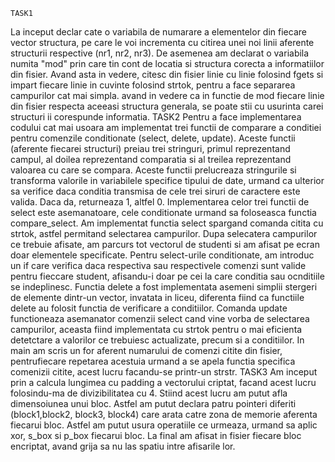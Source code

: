     TASK1
La inceput declar cate o variabila de numarare a elementelor din fiecare vector structura, pe care le voi incrementa cu citirea unei noi linii aferente structurii respective (nr1, nr2, nr3). De asemenea am declarat o variabila numita "mod" prin care tin cont de locatia si structura corecta a informatiilor din fisier. Avand asta in vedere, citesc din fisier linie cu linie folosind fgets si impart fiecare linie in cuvinte folosind strtok, pentru a face separarea campurilor cat mai simpla. avand in vedere ca in functie de mod fiecare linie din fisier respecta aceeasi structura generala, se poate stii cu usurinta carei structuri ii corespunde informatia.
    TASK2
Pentru a face implementarea codului cat mai usoara am implementat trei functii de comparare a conditiei pentru comenzile conditionate (select, delete, update). Aceste functii (aferente fiecarei structuri) preiau trei stringuri, primul reprezentand campul, al doilea reprezentand comparatia si al treilea reprezentand valoarea cu care se compara. Aceste functii prelucreaza stringurile si transforma valorile in variabilele specifice tipului de date, urmand ca ulterior sa verifice daca conditia transmisa de cele trei siruri de caractere este valida. Daca da, returneaza 1, altfel 0.
Implementarea celor trei functii de select este asemanatoare, cele conditionate urmand sa foloseasca functia compare_select. Am implementat functia select spargand comanda citita cu strtok, astfel permitand selectarea campurilor. Dupa selecatera campurilor ce trebuie afisate, am parcurs tot vectorul de studenti si am afisat pe ecran doar elementele specificate. Pentru select-urile conditionate, am introduc un if care verifica daca respectiva sau respectivele comenzi sunt valide pentru fieccare student, afisandu-i doar pe cei la care conditia sau ocnditiile se indeplinesc.
Functia delete a fost implementata asemeni simplii stergeri de elemente dintr-un vector, invatata in liceu, diferenta fiind ca functiile delete au folosit functia de verificare a conditiilor.
Comanda update functioneaza asemanator comenzii select cand vine vorba de selectarea campurilor, aceasta fiind implementata cu strtok pentru o mai eficienta detetctare a valorilor ce trebuiesc actualizate, precum si a conditiilor.
In main am scris un for aferent numarului de comenzi citite din fisier, pentrufiecare repetarea  acestuia urmand a se apela functia specifica comenizii citite, acest lucru facandu-se printr-un strstr.
    TASK3
Am inceput prin a calcula lungimea cu padding a vectorului criptat, facand acest lucru folosindu-ma de divizibilitatea cu 4. Stiind acest lucru am putut afla dimensoiunea unui bloc. Astfel am putut declara patru pointeri diferiti (block1,block2, block3, block4) care arata catre zona de memorie aferenta fiecarui bloc. Astfel am putut usura operatiile ce urmeaza, urmand sa aplic xor, s_box si p_box fiecarui bloc. La final am afisat in fisier fiecare bloc encriptat, avand grija sa nu las spatiu intre afisarile lor.